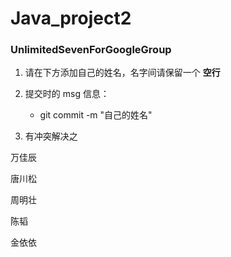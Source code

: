 # Java_project2

### UnlimitedSevenForGoogleGroup

1. 请在下方添加自己的姓名，名字间请保留一个 **空行**

2. 提交时的 msg 信息：

    * git commit -m "自己的姓名"

3. 有冲突解决之

万佳辰

唐川松

周明壮

陈韬

金依依
